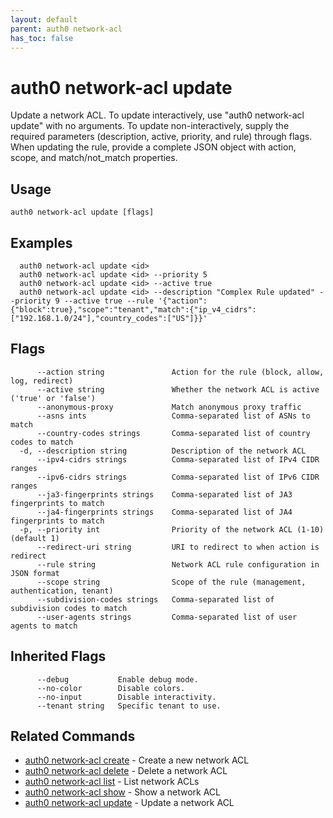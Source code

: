 ```yaml
---
layout: default
parent: auth0 network-acl
has_toc: false
---
```

# auth0 network-acl update

Update a network ACL.
To update interactively, use "auth0 network-acl update" with no arguments.
To update non-interactively, supply the required parameters (description, active, priority, and rule) through flags.
When updating the rule, provide a complete JSON object with action, scope, and match/not_match properties.

## Usage
```
auth0 network-acl update [flags]
```

## Examples

```
  auth0 network-acl update <id>
  auth0 network-acl update <id> --priority 5 
  auth0 network-acl update <id> --active true
  auth0 network-acl update <id> --description "Complex Rule updated" --priority 9 --active true --rule '{"action":{"block":true},"scope":"tenant","match":{"ip_v4_cidrs":["192.168.1.0/24"],"country_codes":["US"]}}'
```


## Flags

```
      --action string               Action for the rule (block, allow, log, redirect)
      --active string               Whether the network ACL is active ('true' or 'false')
      --anonymous-proxy             Match anonymous proxy traffic
      --asns ints                   Comma-separated list of ASNs to match
      --country-codes strings       Comma-separated list of country codes to match
  -d, --description string          Description of the network ACL
      --ipv4-cidrs strings          Comma-separated list of IPv4 CIDR ranges
      --ipv6-cidrs strings          Comma-separated list of IPv6 CIDR ranges
      --ja3-fingerprints strings    Comma-separated list of JA3 fingerprints to match
      --ja4-fingerprints strings    Comma-separated list of JA4 fingerprints to match
  -p, --priority int                Priority of the network ACL (1-10) (default 1)
      --redirect-uri string         URI to redirect to when action is redirect
      --rule string                 Network ACL rule configuration in JSON format
      --scope string                Scope of the rule (management, authentication, tenant)
      --subdivision-codes strings   Comma-separated list of subdivision codes to match
      --user-agents strings         Comma-separated list of user agents to match
```


## Inherited Flags

```
      --debug           Enable debug mode.
      --no-color        Disable colors.
      --no-input        Disable interactivity.
      --tenant string   Specific tenant to use.
```


## Related Commands

- [auth0 network-acl create](auth0_network-acl_create.md) - Create a new network ACL
- [auth0 network-acl delete](auth0_network-acl_delete.md) - Delete a network ACL
- [auth0 network-acl list](auth0_network-acl_list.md) - List network ACLs
- [auth0 network-acl show](auth0_network-acl_show.md) - Show a network ACL
- [auth0 network-acl update](auth0_network-acl_update.md) - Update a network ACL


